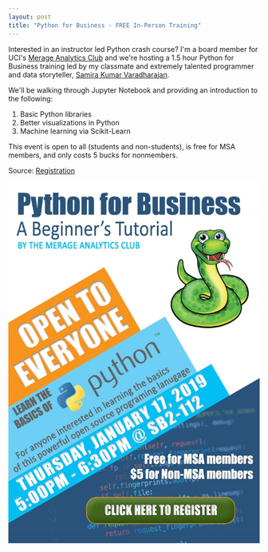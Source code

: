 ```yaml
---
layout: post
title: "Python for Business - FREE In-Person Training"
---
```


Interested in an instructor led Python crash course? I'm a board member for UCI's [Merage Analytics Club](https://sites.uci.edu/merageaa/) and we're hosting a 1.5 hour Python for Business training led by my classmate and extremely talented programmer and data storyteller, [Samira Kumar Varadharajan](https://www.linkedin.com/in/samirakumar/).

We'll be walking through Jupyter Notebook and providing an introduction to the following:
1. Basic Python libraries
2. Better visualizations in Python
3. Machine learning via Scikit-Learn

This event is open to all (students and non-students), is free for MSA members, and only costs 5 bucks for nonmembers.

Source: [Registration](https://docs.google.com/forms/d/e/1FAIpQLSdEe2wmoRKNSZxYM7kMCbQ2IMmAqiwhfAr4pyprBu0HBTInhA/closedform)

![](https://raw.githubusercontent.com/JavOrraca/Home/gh-pages/assets/img/Python%20for%20Business.jpg)
